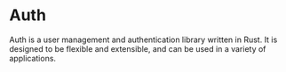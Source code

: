 # Auth

Auth is a user management and authentication library written in Rust. It is designed to be flexible and extensible, and can be used in a variety of applications.
